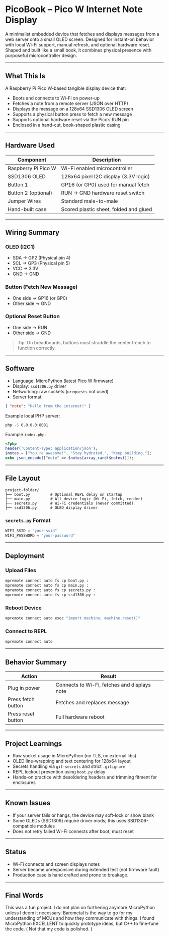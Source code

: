 # PicoBook – Pico W Internet Note Display

A minimalist embedded device that fetches and displays messages from a web server onto a small OLED screen. Designed for instant-on behavior with local Wi-Fi support, manual refresh, and optional hardware reset. Shaped and built like a small book, it combines physical presence with purposeful microcontroller design.

---

## What This Is
A Raspberry Pi Pico W-based tangible display device that:

- Boots and connects to Wi-Fi on power-up
- Fetches a note from a remote server (JSON over HTTP)
- Displays the message on a 128x64 SSD1306 OLED screen
- Supports a physical button press to fetch a new message
- Supports optional hardware reset via the Pico’s RUN pin
- Enclosed in a hand-cut, book-shaped plastic casing

---

## Hardware Used

| Component           | Description                              |
|---------------------|------------------------------------------|
| Raspberry Pi Pico W | Wi-Fi enabled microcontroller             |
| SSD1306 OLED        | 128x64 pixel I2C display (3.3V logic)     |
| Button 1            | GP16 (or GP0) used for manual fetch       |
| Button 2 (optional) | RUN → GND hardware reset switch           |
| Jumper Wires        | Standard male-to-male                    |
| Hand-built case     | Scored plastic sheet, folded and glued    |

---

## Wiring Summary

### OLED (I2C1)
- SDA → GP2 (Physical pin 4)
- SCL → GP3 (Physical pin 5)
- VCC → 3.3V
- GND → GND

### Button (Fetch New Message)
- One side → GP16 (or GP0)
- Other side → GND

### Optional Reset Button
- One side → RUN
- Other side → GND

> Tip: On breadboards, buttons must straddle the center trench to function correctly.

---

## Software

- Language: MicroPython (latest Pico W firmware)
- Display: `ssd1306.py` driver
- Networking: raw sockets (`urequests` not used)
- Server format:

```json
{ "note": "Hello from the internet!" }
```

Example local PHP server:
```bash
php -S 0.0.0.0:8081
```

Example `index.php`:
```php
<?php
header('Content-Type: application/json');
$notes = ["You're awesome!", "Stay hydrated.", "Keep building."];
echo json_encode(["note" => $notes[array_rand($notes)]]);
```

---

## File Layout
```
project-folder/
├── boot.py         # Optional REPL delay on startup
├── main.py         # All device logic (Wi-Fi, fetch, render)
├── secrets.py      # Wi-Fi credentials (never committed)
├── ssd1306.py      # OLED display driver
```

### `secrets.py` Format
```python
WIFI_SSID = "your-ssid"
WIFI_PASSWORD = "your-password"
```

---

## Deployment

### Upload Files
```bash
mpremote connect auto fs cp boot.py :
mpremote connect auto fs cp main.py :
mpremote connect auto fs cp secrets.py :
mpremote connect auto fs cp ssd1306.py :
```

### Reboot Device
```bash
mpremote connect auto exec "import machine; machine.reset()"
```

### Connect to REPL
```bash
mpremote connect auto
```

---

## Behavior Summary

| Action              | Result                                      |
|---------------------|---------------------------------------------|
| Plug in power       | Connects to Wi-Fi, fetches and displays note |
| Press fetch button  | Fetches and replaces message                |
| Press reset button  | Full hardware reboot                        |

---

## Project Learnings

- Raw socket usage in MicroPython (no TLS, no external libs)
- OLED line-wrapping and text centering for 128x64 layout
- Secrets handling via `git-secrets` and strict `.gitignore`
- REPL lockout prevention using `boot.py` delay
- Hands-on practice with desoldering headers and trimming fitment for enclosures

---

## Known Issues

- If your server fails or hangs, the device may soft-lock or show blank
- Some OLEDs (SSD1309) require driver mods; this uses SSD1306-compatible modules
- Does not retry failed Wi-Fi connects after boot; must reset

---

## Status
- Wi-Fi connects and screen displays notes
- Server became unresponsive during extended test (not firmware fault)
- Production case is hand crafted and prone to breakage.

---

## Final Words

This was a fun project. I do not plan on furthering anymore MicroPython unless I deem it necessary. Baremetal is the way to go for my understanding of MCUs and how they communicate with things. I found MicroPython EXCELLENT to quickly prototype ideas, but C++ to fine-tune the code. ( Not that my code is polished. )
